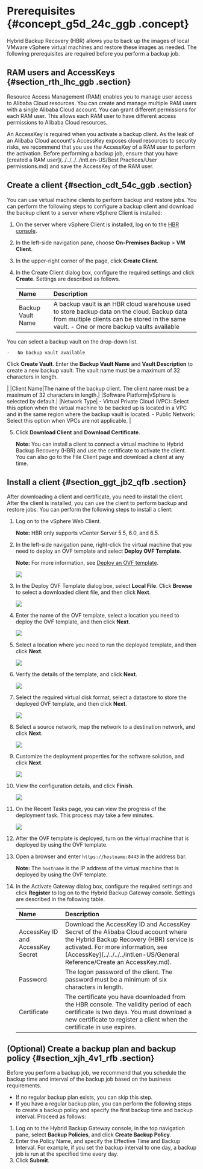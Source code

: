 # Prerequisites {#concept_g5d_24c_ggb .concept}

Hybrid Backup Recovery \(HBR\) allows you to back up the images of local VMware vSphere virtual machines and restore these images as needed. The following prerequisites are required before you perform a backup job.

## RAM users and AccessKeys {#section_rth_lhc_ggb .section}

Resource Access Management \(RAM\) enables you to manage user access to Alibaba Cloud resources. You can create and manage multiple RAM users with a single Alibaba Cloud account. You can grant different permissions for each RAM user. This allows each RAM user to have different access permissions to Alibaba Cloud resources.

An AccessKey is required when you activate a backup client. As the leak of an Alibaba Cloud account's AccessKey exposes cloud resources to security risks, we recommend that you use the AccessKey of a RAM user to perform the activation. Before performing a backup job, ensure that you have [created a RAM user](../../../../intl.en-US/Best Practices/User permissions.md) and save the AccessKey of the RAM user.

## Create a client {#section_cdt_54c_ggb .section}

You can use virtual machine clients to perform backup and restore jobs. You can perform the following steps to configure a backup client and download the backup client to a server where vSphere Client is installed:

1.  On the server where vSphere Client is installed, log on to the [HBR console](https://hbr.console.aliyun.com).
2.  In the left-side navigation pane, choose **On-Premises Backup** \> **VM Client**.
3.  In the upper-right corner of the page, click **Create Client**.
4.  In the Create Client dialog box, configure the required settings and click **Create**. Settings are described as follows.

    |Name|Description|
    |:---|:----------|
    |Backup Vault Name|A backup vault is an HBR cloud warehouse used to store backup data on the cloud. Backup data from multiple clients can be stored in the same vault.     -   One or more backup vaults available

You can select a backup vault on the drop-down list.

    -   No backup vault available

Click **Create Vault**. Enter the **Backup Vault Name** and **Vault Description** to create a new backup vault. The vault name must be a maximum of 32 characters in length.

 |
    |Client Name|The name of the backup client. The client name must be a maximum of 32 characters in length.|
    |Software Platform|vSphere is selected by default.|
    |Network Type|     -   Virtual Private Cloud \(VPC\): Select this option when the virtual machine to be backed up is located in a VPC and in the same region where the backup vault is located.
    -   Public Network: Select this option when VPCs are not applicable.
 |

5.  Click **Download Client** and **Download Certificate**.

    **Note:** You can install a client to connect a virtual machine to Hybrid Backup Recovery \(HBR\) and use the certificate to activate the client. You can also go to the File Client page and download a client at any time.


## Install a client {#section_ggt_jb2_qfb .section}

After downloading a client and certificate, you need to install the client. After the client is installed, you can use the client to perform backup and restore jobs. You can perform the following steps to install a client:

1.  Log on to the vSphere Web Client.

    **Note:** HBR only supports vCenter Server 5.5, 6.0, and 6.5.

2.  In the left-side navigation pane, right-click the virtual machine that you need to deploy an OVF template and select **Deploy OVF Template**.

    **Note:** For more information, see [Deploy an OVF template](https://docs.vmware.com/cn/VMware-vSphere/6.5/com.vmware.vsphere.vm_admin.doc/GUID-AFEDC48B-C96F-4088-9C1F-4F0A30E965DE.html?spm=a2c4g.11186623.2.20.37f4127dVeFZcm).

    ![](http://static-aliyun-doc.oss-cn-hangzhou.aliyuncs.com/assets/img/83063/156465355435163_en-US.png)

3.  In the Deploy OVF Template dialog box, select **Local File**. Click **Browse** to select a downloaded client file, and then click **Next**.

    ![](http://static-aliyun-doc.oss-cn-hangzhou.aliyuncs.com/assets/img/83063/156465355535164_en-US.png)

4.  Enter the name of the OVF template, select a location you need to deploy the OVF template, and then click **Next**.

    ![](http://static-aliyun-doc.oss-cn-hangzhou.aliyuncs.com/assets/img/83063/156465355535165_en-US.png)

5.  Select a location where you need to run the deployed template, and then click **Next**.

    ![](http://static-aliyun-doc.oss-cn-hangzhou.aliyuncs.com/assets/img/83063/156465355535166_en-US.png)

6.  Verify the details of the template, and click **Next**.

    ![](http://static-aliyun-doc.oss-cn-hangzhou.aliyuncs.com/assets/img/83063/156465355635167_en-US.png)

7.  Select the required virtual disk format, select a datastore to store the deployed OVF template, and then click **Next**.

    ![](http://static-aliyun-doc.oss-cn-hangzhou.aliyuncs.com/assets/img/83063/156465355635168_en-US.png)

8.  Select a source network, map the network to a destination network, and click **Next**.

    ![](http://static-aliyun-doc.oss-cn-hangzhou.aliyuncs.com/assets/img/83063/156465355635169_en-US.png)

9.  Customize the deployment properties for the software solution, and click **Next**.

    ![](http://static-aliyun-doc.oss-cn-hangzhou.aliyuncs.com/assets/img/83063/156465355735170_en-US.png)

10. View the configuration details, and click **Finish**.

    ![](http://static-aliyun-doc.oss-cn-hangzhou.aliyuncs.com/assets/img/83063/156465355735171_en-US.png)

11. On the Recent Tasks page, you can view the progress of the deployment task. This process may take a few minutes.

    ![](http://static-aliyun-doc.oss-cn-hangzhou.aliyuncs.com/assets/img/83063/156465355735172_en-US.png)

12. After the OVF template is deployed, turn on the virtual machine that is deployed by using the OVF template.
13. Open a browser and enter `https://hostname:8443` in the address bar.

    **Note:** The `hostname` is the IP address of the virtual machine that is deployed by using the OVF template.

14. In the Activate Gateway dialog box, configure the required settings and click **Register** to log on to the Hybrid Backup Gateway console. Settings are described in the following table.

    |Name|Description|
    |:---|:----------|
    |AccessKey ID and AccessKey Secret|Download the AccessKey ID and AccessKey Secret of the Alibaba Cloud account where the Hybrid Backup Recovery \(HBR\) service is activated. For more information, see [AccessKey](../../../../intl.en-US/General Reference/Create an AccessKey.md).|
    |Password|The logon password of the client. The password must be a minimum of six characters in length.|
    |Certificate|The certificate you have downloaded from the HBR console. The validity period of each certificate is two days. You must download a new certificate to register a client when the certificate in use expires.|


## \(Optional\) Create a backup plan and backup policy {#section_xjh_4v1_rfb .section}

Before you perform a backup job, we recommend that you schedule the backup time and interval of the backup job based on the business requirements.

-   If no regular backup plan exists, you can skip this step.
-   If you have a regular backup plan, you can perform the following steps to create a backup policy and specify the first backup time and backup interval. Proceed as follows:

1.  Log on to the Hybrid Backup Gateway console, in the top navigation pane, select **Backup Policies**, and click **Create Backup Policy**.
2.  Enter the Policy Name, and specify the Effective Time and Backup Interval. For example, if you set the backup interval to one day, a backup job is run at the specified time every day.
3.  Click **Submit**.

